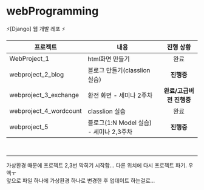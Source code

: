 # webProgramming
⚡️[Django] 웹 개발 레포 ⚡️

|프로젝트|내용|진행 상황|
|------|---|:---:|
|WebProject_1|html화면 만들기|완료|
|webproject_2_blog|블로그 만들기(classlion 실습)|**진행중**|
|webproject_3_exchange|환전 화면 - 세미나 2주차|**완료/고급버전 진행중**|
|webproject_4_wordcount|classlion 실습|완료|
|webproject_5|블로그(1:N Model 실습) - 세미나 2,3주차|**진행중**|
<br/>
<hr/>

가상환경 때문에 프로젝트 2,3번 막히기 시작함...    다른 위치에 다시 프로젝트 파기. 우엑ㅜ   
앞으로 파일 하나에 가상환경 하나로 변경한 후 업데이트 하는걸로...   
